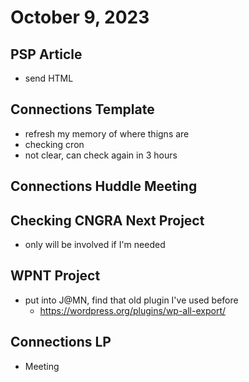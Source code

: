 # October 9, 2023

## PSP Article
- send HTML

## Connections Template
- refresh my memory of where thigns are
- checking cron
- not clear, can check again in 3 hours

## Connections Huddle Meeting

## Checking CNGRA Next Project
- only will be involved if I'm needed

## WPNT Project
- put into J@MN, find that old plugin I've used before
    - https://wordpress.org/plugins/wp-all-export/

## Connections LP
- Meeting
